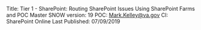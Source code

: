 Title: Tier 1 - SharePoint: Routing SharePoint Issues Using SharePoint Farms and POC Master
SNOW version: 19
POC:  Mark.Kelley@va.gov
CI:  SharePoint Online
Last Published:  07/09/2019
